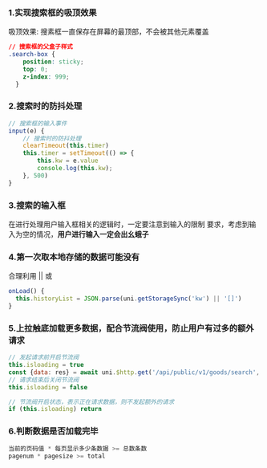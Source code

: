 ### 1.实现搜索框的吸顶效果
吸顶效果: 搜素框一直保存在屏幕的最顶部，不会被其他元素覆盖
```css
// 搜索框的父盒子样式
.search-box {
    position: sticky;
    top: 0;
    z-index: 999;
  }
```

### 2.搜索时的防抖处理
```js
// 搜索框的输入事件
input(e) {
    // 搜索时的防抖处理
    clearTimeout(this.timer)
    this.timer = setTimeout(() => {
        this.kw = e.value
        console.log(this.kw);
    }, 500)
}
```

### 3.搜索的输入框
在进行处理用户输入框相关的逻辑时，一定要注意到输入的限制 要求，考虑到输入为空的情况，**用户进行输入一定会出幺蛾子**

### 4.第一次取本地存储的数据可能没有
合理利用 || 或
```js
onLoad() {
  this.historyList = JSON.parse(uni.getStorageSync('kw') || '[]')
}
```
### 5.上拉触底加载更多数据，配合节流阀使用，防止用户有过多的额外请求
```js
// 发起请求前开启节流阀
this.isloading = true
const {data: res} = await uni.$http.get('/api/public/v1/goods/search', this.queryObj)
// 请求结束后关闭节流阀
this.isloading = false

// 节流阀开启状态，表示正在请求数据，则不发起额外的请求
if (this.isloading) return 
```
### 6.判断数据是否加载完毕  
```js
当前的页码值 * 每页显示多少条数据 >= 总数条数
pagenum * pagesize >= total
```
